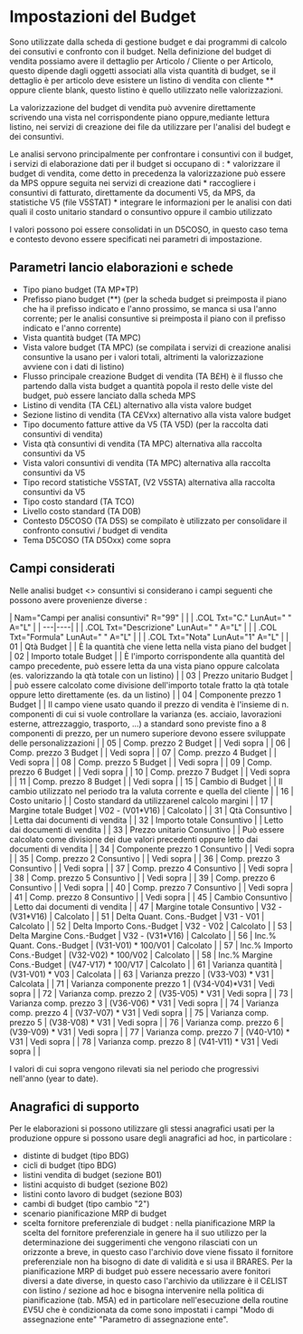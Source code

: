 # Impostazioni del Budget
Sono utilizzate dalla scheda di gestione budget e dai programmi di calcolo dei consutivi e confronto con il budget.
Nella definizione del budget di vendita possiamo avere il dettaglio per Articolo / Cliente o per Articolo, questo dipende dagli oggetti associati alla vista quantità di budget, se il dettaglio è per articolo deve esistere un listino di vendita con cliente \*\* oppure cliente blank, questo listino è quello utilizzato nelle valorizzazioni.

La valorizzazione del budget di vendita può avvenire direttamente scrivendo una vista nel corrispondente piano oppure,mediante lettura listino, nei servizi di creazione dei file da utilizzare per l'analisi del budegt e dei consuntivi.

Le analisi servono principalmente per confrontare i consuntivi con il budget, i servizi di elaborazione dati per il budget si occupano di : 
 \* valorizzare il budget di vendita, come detto in precedenza la valorizzazione può essere da MPS oppure seguita nei servizi di creazione dati
 \* raccogliere i consuntivi di fatturato, direttamente da documenti V5, da MPS, da statistiche V5 (file V5STAT)
 \* integrare le informazioni per le analisi con dati quali il costo unitario standard o consuntivo oppure il cambio utilizzato

I valori possono poi essere consolidati in un D5COSO, in questo caso tema e contesto devono essere specificati nei parametri di impostazione.


## Parametri lancio elaborazioni e schede
-  Tipo piano budget (TA MP\*TP)
-  Prefisso piano budget (\*\*) (per la scheda budget si preimposta il piano che ha il prefisso indicato e l'anno prossimo, se manca si usa l'anno corrente; per le analisi consuntive si preimposta il piano con il prefisso indicato e l'anno corrente)
-  Vista quantità budget (TA MPC)
-  Vista valore budget (TA MPC) (se compilata i servizi di creazione analisi consuntive la usano per i valori totali, altrimenti la valorizzazione avviene con i dati di listino)
-  Flusso principale creazione Budget di vendita (TA B£H) è il flusso che partendo dalla vista budget a quantità popola il resto delle viste del budget, può essere lanciato dalla scheda MPS
-  Listino di vendita (TA C£L) alternativo alla vista valore budget
-  Sezione listino di vendita (TA C£Vxx) alternativo alla vista valore budget
-  Tipo documento fatture attive da V5 (TA V5D) (per la raccolta dati consuntivi di vendita)
-  Vista qtà consuntivi di vendita (TA MPC) alternativa alla raccolta consuntivi da V5
-  Vista valori consuntivi di vendita (TA MPC) alternativa alla raccolta consuntivi da V5
-  Tipo record statistiche V5STAT, (V2 V5STA) alternativa alla raccolta consuntivi da V5
-  Tipo costo standard (TA TCO)
-  Livello costo standard (TA D0B)
-  Contesto D5COSO (TA  D5S) se compilato è utilizzato per consolidare il confronto consutivi / budget di vendita
-  Tema D5COSO (TA D5Oxx) come sopra

## Campi considerati
Nelle analisi budget <> consuntivi si considerano i campi seguenti che possono avere provenienze diverse : 

|  Nam="Campi per analisi consuntivi" R="99" |
| 
| .COL Txt="C." LunAut=" " A="L" |
| ---|----|
| 
| .COL Txt="Descrizione" LunAut=" " A="L" |
| 
| .COL Txt="Formula" LunAut=" " A="L" |
| 
| .COL Txt="Nota" LunAut="1" A="L" |
|   01 | Qtà Budget | | È la quantità che viene letta nella vista piano del budget |
|   02 | Importo totale Budget | | È l'importo corrispondente alla quantità del campo precedente, può essere letta da una vista piano oppure calcolata (es. valorizzando la qtà totale con un listino) |
|   03 | Prezzo unitario Budget | | può essere calcolato come divisione dell'importo totale fratto la qtà totale oppure letto direttamente (es. da un listino) |
|   04 | Componente prezzo 1 Budget | | Il campo viene usato quando il prezzo di vendita è l'insieme di n. componenti di cui si vuole controllare la varianza (es. acciaio, lavorazioni esterne, attrezzaggio, trasporto, ...) a standard sono previste fino a 8 componenti di prezzo, per un numero superiore devono essere sviluppate delle personalizzazioni |
|   05 | Comp. prezzo 2 Budget | | Vedi sopra |
|   06 | Comp. prezzo 3 Budget | | Vedi sopra |
|   07 | Comp. prezzo 4 Budget | | Vedi sopra |
|   08 | Comp. prezzo 5 Budget | | Vedi sopra |
|   09 | Comp. prezzo 6 Budget | | Vedi sopra |
|   10 | Comp. prezzo 7 Budget | | Vedi sopra |
|   11 | Comp. prezzo 8 Budget | | Vedi sopra |
|   15 | Cambio di Budget | | Il cambio utilizzato nel periodo tra la valuta corrente e quella del cliente |
|   16 | Costo unitario | | Costo standard da utilizzarenel calcolo margini |
|   17 | Margine totale Budget | V02 - (V01\*V16) | Calcolato |
|   31 | Qtà Consuntivo | | Letta dai documenti di vendita |
|   32 | Importo totale Consuntivo | | Letto dai documenti di vendita |
|   33 | Prezzo unitario Consuntivo | | Può essere calcolato come divisione dei due valori precedenti oppure letto dai documenti di vendita |
|   34 | Componente prezzo 1 Consuntivo | | Vedi sopra |
|   35 | Comp. prezzo 2 Consuntivo | | Vedi sopra |
|   36 | Comp. prezzo 3 Consuntivo | | Vedi sopra |
|   37 | Comp. prezzo 4 Consuntivo | | Vedi sopra |
|   38 | Comp. prezzo 5 Consuntivo | | Vedi sopra |
|   39 | Comp. prezzo 6 Consuntivo | | Vedi sopra |
|   40 | Comp. prezzo 7 Consuntivo | | Vedi sopra |
|   41 | Comp. prezzo 8 Consuntivo | | Vedi sopra |
|   45 | Cambio Consuntivo | | Letto dai documenti di vendita |
|   47 | Margine totale Consuntivo | V32 - (V31\*V16) | Calcolato |
|   51 | Delta Quant.  Cons.-Budget | V31 - V01 | Calcolato |
|   52 | Delta Importo Cons.-Budget | V32 - V02 | Calcolato |
|   53 | Delta Margine Cons.-Budget | V32 - (V31\*V16) | Calcolato |
|   56 | Inc.% Quant.  Cons.-Budget | (V31-V01) \* 100/V01 | Calcolato |
|   57 | Inc.% Importo Cons.-Budget | (V32-V02) \* 100/V02 | Calcolato |
|   58 | Inc.% Margine Cons.-Budget | (V47-V17) \* 100/V17 | Calcolato |
|   61 | Varianza quantità | (V31-V01) \* V03 | Calcolata |
|   63 | Varianza prezzo | (V33-V03) \* V31 | Calcolata |
|   71 | Varianza componente prezzo 1 | (V34-V04)\*V31 | Vedi sopra |
|   72 | Varianza comp. prezzo 2 | (V35-V05) \* V31 | Vedi sopra |
|   73 | Varianza comp. prezzo 3 | (V36-V06) \* V31 | Vedi sopra |
|   74 | Varianza comp. prezzo 4 | (V37-V07) \* V31 | Vedi sopra |
|   75 | Varianza comp. prezzo 5 | (V38-V08) \* V31 | Vedi sopra |
|   76 | Varianza comp. prezzo 6 | (V39-V09) \* V31 | Vedi sopra |
|   77 | Varianza comp. prezzo 7 | (V40-V10) \* V31 | Vedi sopra |
|   78 | Varianza comp. prezzo 8 | (V41-V11) \* V31 | Vedi sopra |
| 

I valori di cui sopra vengono rilevati sia nel periodo che progressivi nell'anno (year to date).

## Anagrafici di supporto
Per le elaborazioni si possono utilizzare gli stessi anagrafici usati per la produzione oppure si possono usare degli anagrafici ad hoc, in particolare : 
-  distinte di budget (tipo BDG)
-  cicli di budget (tipo BDG)
-  listini vendita di budget (sezione B01)
-  listini acquisto di budget (sezione B02)
-  listini conto lavoro di budget (sezione B03)
-  cambi di budget (tipo cambio "2")
-  scenario pianificazione MRP di budget
-  scelta fornitore preferenziale di budget :  nella pianificazione MRP la scelta del fornitore preferenziale in genere ha il suo utilizzo per la determinazione dei suggerimenti che vengono rilasciati con un orizzonte a breve, in questo caso l'archivio dove viene fissato il fornitore preferenziale non ha bisogno di date di validità e si usa il BRARES. Per la pianificazione MRP di budget può essere necessario avere fonitori diversi a date diverse, in questo caso l'archivio da utilizzare è il C£LIST con listino / sezione ad hoc e bisogna intervenire nella politica di pianificazione (tab. M5A) ed in particolare nell'esecuzione della routine £V5U che è condizionata da come sono impostati i campi "Modo di assegnazione ente"  "Parametro di assegnazione ente".
